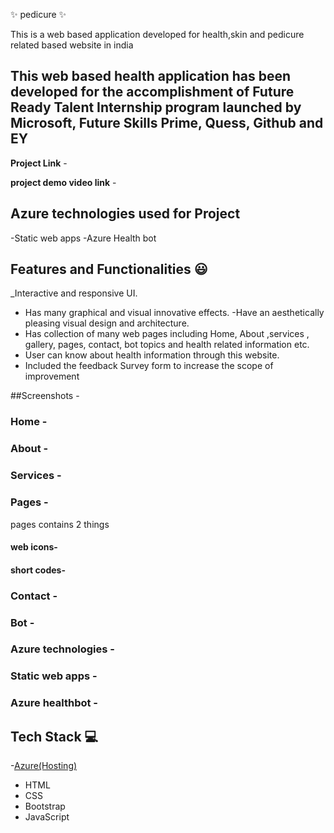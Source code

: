 ✨ pedicure ✨

This is a web based application developed for health,skin and pedicure related based website in india

## This web based health application has been developed for the accomplishment of Future Ready Talent Internship program launched by Microsoft, Future Skills Prime, Quess, Github and EY

**Project Link** -

**project demo video link** - 

## Azure technologies used for Project

-Static web apps 
-Azure Health bot

## Features and Functionalities 😃

_Interactive and responsive UI.
- Has many graphical and visual innovative effects.
-Have an aesthetically pleasing visual design and architecture.
- Has collection of many web pages including Home, About ,services , gallery, pages, contact, bot topics and health related information etc.
- User can know about health information through this website. 
- Included the feedback Survey form to increase the scope of improvement 

##Screenshots -
### Home -


### About -

### Services -

### Pages -
pages contains 2 things 

#### web icons-

#### short codes-

### Contact  - 

### Bot -

### Azure technologies -

### Static web apps -

### Azure healthbot -

## Tech Stack 💻


-[Azure(Hosting)](https://azure.microsoft.com/en-in/features/azure-portal/) 
- HTML
- CSS 
- Bootstrap 
- JavaScript 
